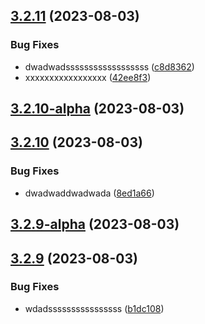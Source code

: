 ## [3.2.11](https://github.com/jlsude/testing-release/compare/v3.2.10-alpha...v3.2.11) (2023-08-03)


### Bug Fixes

* dwadwadssssssssssssssssss ([c8d8362](https://github.com/jlsude/testing-release/commit/c8d8362e7f16abe84405f4753873373316a19b17))
* xxxxxxxxxxxxxxxxx ([42ee8f3](https://github.com/jlsude/testing-release/commit/42ee8f3bfe05ae65a7ca331ecc92c22ed70bade8))



## [3.2.10-alpha](https://github.com/jlsude/testing-release/compare/v3.2.10...v3.2.10-alpha) (2023-08-03)



## [3.2.10](https://github.com/jlsude/testing-release/compare/v3.2.9-alpha...v3.2.10) (2023-08-03)


### Bug Fixes

* dwadwaddwadwada ([8ed1a66](https://github.com/jlsude/testing-release/commit/8ed1a66f043703ed628ff4395fa99734279b801a))



## [3.2.9-alpha](https://github.com/jlsude/testing-release/compare/v3.2.9...v3.2.9-alpha) (2023-08-03)



## [3.2.9](https://github.com/jlsude/testing-release/compare/v3.2.8-alpha...v3.2.9) (2023-08-03)


### Bug Fixes

* wdadssssssssssssssss ([b1dc108](https://github.com/jlsude/testing-release/commit/b1dc1080af9f92a47b88ba9a7efa2e32f026833b))



